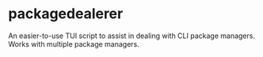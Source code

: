# packagedealerer
An easier-to-use TUI script to assist in dealing with CLI package managers. Works with multiple package managers.
